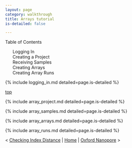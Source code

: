 ```yaml
---
layout: page
category: walkthrough
title: Arrays tutorial
is-detailed: false

---
```


<div id="toc">
Table of Contents
<ol>
   <li><a href="#logging_in">Logging In</a></li>
   <li><a href="#project">Creating a Project</a></li>
   <li><a href="#array-samples">Receiving Samples</a></li>
   <li><a href="#array-arrays">Creating Arrays</a></li>
   <li><a href="#array-runs">Creating Array Runs</a></li>
</ol>
</div>

{% include logging_in.md detailed=page.is-detailed %}

<a name="scan" href="#" id="toplink">top</a>

{% include array_project.md detailed=page.is-detailed %}

{% include array_samples.md detailed=page.is-detailed %}

{% include array_arrays.md detailed=page.is-detailed %}

{% include array_runs.md detailed=page.is-detailed %}

< <a href="tutorial-plain-index-distance">Checking Index Distance</a> | <a href="index-plain">Home</a> | <a href="tutorial-plain-oxford-nanopore">Oxford Nanopore</a> >
